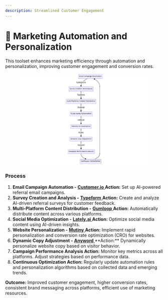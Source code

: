 ```yaml
---
description: Streamlined Customer Engagement
---
```


# 📡 Marketing Automation and Personalization

This toolset enhances marketing efficiency through automation and personalization, improving customer engagement and conversion rates.

<figure><img src="../.gitbook/assets/marketing-automation.png" alt=""><figcaption></figcaption></figure>

### Process

1. **Email Campaign Automation -** [**Customer.io** ](https://customer.io)**Action:** Set up AI-powered referral email campaigns.
2. **Survey Creation and Analysis -** [**Typeform** ](https://www.typeform.com)**Action:** Create and analyze AI-driven referral surveys for customer feedback.
3. **Multi-Platform Content Distribution -** [**Gumloop** ](https://www.gumloop.com)**Action:** Automatically distribute content across various platforms.
4. **Social Media Optimization -** [**Lately.ai** ](https://www.lately.ai)**Action:** Optimize social media content using AI-driven insights.
5. **Website Personalization -** [**Mutiny** ](https://www.mutinyhq.com)**Action:** Implement rapid personalization and conversion rate optimization (CRO) for websites.
6. **Dynamic Copy Adjustment -** [**Anyword** ](https://anyword.com/?)**Action:** Dynamically personalize website copy based on visitor behavior.
7. **Campaign Performance Analysis Action:** Monitor key metrics across all platforms. Adjust strategies based on performance data.
8. **Continuous Optimization Action:** Regularly update automation rules and personalization algorithms based on collected data and emerging trends.

**Outcome:** Improved customer engagement, higher conversion rates, consistent brand messaging across platforms, efficient use of marketing resources.
